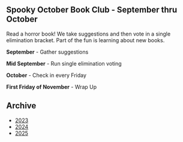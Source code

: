 ## Spooky October Book Club - September thru October
Read a horror book! We take suggestions and then vote in a single elimination bracket. Part of the fun is learning about new books.

**September** - Gather suggestions

**Mid September** - Run single elimination voting

**October** - Check in every Friday

**First Friday of November** - Wrap Up

## Archive

- [2023](2023.md)
- [2024](2024.md)
- [2025](2025.md)
